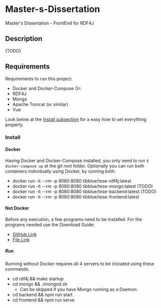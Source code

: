 # Master-s-Dissertation

Master's Dissertation - FrontEnd for RDF4J



## Description

(TODO)


## Requirements

Requirements to run this project:
  * Docker and Docker-Compose
Or:
  * RDF4J
  * Mongo
  * Apache Tomcat (or similar)
  * Vue

Look below at the [Install subsection](#install) for a easy how to set everything properly.

### Install

#### Docker

Having Docker and Docker-Compose installed, you only need to run `$ docker-compose up` at the git root folder.
Optionally you can run both containers individually using Docker, by running both:
* docker run -it --rm -p 8080:8080 tibblue/tese-rdf4j:latest
* docker run -it --rm -p 8080:8080 tibblue/tese-mongo:latest (TODO)
* docker run -it --rm -p 8080:8080 tibblue/tese-backend:latest (TODO)
* docker run -it --rm -p 8080:8080 tibblue/tese-frontend:latest

#### Not Docker

Before any execution, a few programs need to be installed.
For the programs needed use the Download Guide:
  * [GitHub Link](https://github.com/Tibblue/Master-s-Dissertation/blob/master/rdf4j/programs/download_guide.md)
  * [File Link](rdf4j/programs/download_guide.md)

##### Run

Running without Docker requires all 4 servers to be iniciated using these commands:
  * cd rdf4j && make startup
  * cd mongo && ./mongod.sh
    * Can be skipped if you have Mongo running as a Daemon
  * cd backend && npm run start
  * cd frontend && npm run serve


